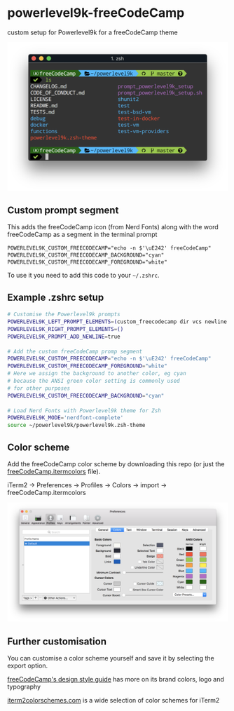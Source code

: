 # powerlevel9k-freeCodeCamp
custom setup for Powerlevel9k for a freeCodeCamp theme

![Screenshot](images/terminal-freecodecamp-powerlevel9k.png)

## Custom prompt segment

This adds the freeCodeCamp icon (from Nerd Fonts) along with the word freeCodeCamp as a segment in the terminal prompt

```
POWERLEVEL9K_CUSTOM_FREECODECAMP="echo -n $'\uE242' freeCodeCamp"
POWERLEVEL9K_CUSTOM_FREECODECAMP_BACKGROUND="cyan"
POWERLEVEL9K_CUSTOM_FREECODECAMP_FOREGROUND="white"
```

To use it you need to add this code to your `~/.zshrc`.

## Example .zshrc setup

```sh
# Customise the Powerlevel9k prompts
POWERLEVEL9K_LEFT_PROMPT_ELEMENTS=(custom_freecodecamp dir vcs newline status)
POWERLEVEL9K_RIGHT_PROMPT_ELEMENTS=()
POWERLEVEL9K_PROMPT_ADD_NEWLINE=true

# Add the custom freeCodeCamp promp segment
POWERLEVEL9K_CUSTOM_FREECODECAMP="echo -n $'\uE242' freeCodeCamp"
POWERLEVEL9K_CUSTOM_FREECODECAMP_FOREGROUND="white"
# Here we assign the background to another color, eg cyan
# because the ANSI green color setting is commonly used
# for other purposes
POWERLEVEL9K_CUSTOM_FREECODECAMP_BACKGROUND="cyan"

# Load Nerd Fonts with Powerlevel9k theme for Zsh
POWERLEVEL9K_MODE='nerdfont-complete'
source ~/powerlevel9k/powerlevel9k.zsh-theme
```

## Color scheme

Add the freeCodeCamp color scheme by downloading this repo (or just the [freeCodeCamp.itermcolors](freeCodeCamp.itermcolors) file).  

iTerm2 -> Preferences -> Profiles -> Colors -> import -> <YOUR LOCAL PATH TO FILE>freeCodeCamp.itermcolors  

![iTerm2 Preferences with freeCodeCamp Colors](images/iterm2-preferences-colors-freeCodeCamp.png)

## Further customisation

You can customise a color scheme yourself and save it by selecting the export option.  

[freeCodeCamp's design style guide](https://design-style-guide.freecodecamp.org/) has more on its brand colors, logo and typography

[iterm2colorschemes.com](https://iterm2colorschemes.com/) is a wide selection of color schemes for iTerm2
